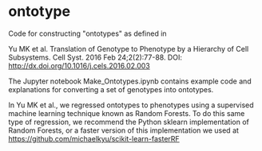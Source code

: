 # ontotype

Code for constructing "ontotypes" as defined in

Yu MK et al. Translation of Genotype to Phenotype by a Hierarchy of Cell Subsystems. Cell Syst. 2016 Feb 24;2(2):77-88.
DOI: http://dx.doi.org/10.1016/j.cels.2016.02.003

The Jupyter notebook Make_Ontotypes.ipynb contains example code and explanations for converting a set of genotypes into ontotypes.

In Yu MK et al., we regressed ontotypes to phenotypes using a supervised machine learning technique known as Random Forests. To do this same type of regression, we recommend the Python sklearn implementation of Random Forests, or a faster version of this implementation we used at https://github.com/michaelkyu/scikit-learn-fasterRF